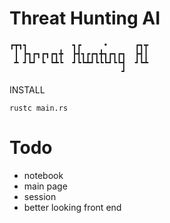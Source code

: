 # Threat Hunting AI

```
┏┳┓┓          ┓┏     •      ┏┓┳
 ┃ ┣┓┏┓┏┓┏┓╋  ┣┫┓┏┏┓╋┓┏┓┏┓  ┣┫┃
 ┻ ┛┗┛ ┗ ┗┻┗  ┛┗┗┻┛┗┗┗┛┗┗┫  ┛┗┻
                         ┛     
```


INSTALL

```
rustc main.rs
```


# Todo
- notebook
- main page
- session
- better looking front end
